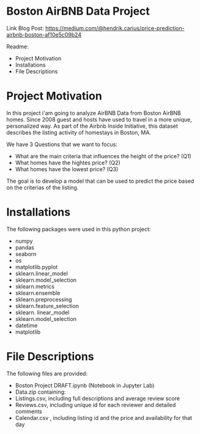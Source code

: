 Boston AirBNB Data Project
==========
Link Blog Post: https://medium.com/@hendrik.carius/price-prediction-airbnb-boston-af10e5c09b24

Readme:
- Project Motivation
- Installations
- File Descriptions

Project Motivation
==========
In this project i'am going to analyze AirBNB Data from Boston AirBNB homes. Since 2008 guest and hosts have used to travel in a more unique, personalized way. As part of the Airbnb Inside Initiative, this dataset describes the listing activity of homestays in Boston, MA.

We have 3 Questions that we want to focus:
* What are the main criteria that influences the height of the price? (Q1)
* What homes have the hightes price? (Q2)
* What homes have the lowest price? (Q3)

The goal is to develop a model that can be used to predict the price based on the criterias of the listing.

Installations
==========
The following packages were used in this python project:
* numpy
* pandas
* seaborn
* os
* matplotlib.pyplot
* sklearn.linear_model
* sklearn.model_selection
* sklearn.metrics
* sklearn.ensemble
* sklearn.preprocessing
* sklearn.feature_selection
* sklearn. linear_model
* sklearn.model_selection
* datetime
* matplotlib



File Descriptions
==========
The following files are provided:
* Boston Project DRAFT.ipynb (Notebook in Jupyter Lab)
* Data.zip containing:
* Listings.csv, including full descriptions and average review score
* Reviews.csv, including unique id for each reviewer and detailed comments
* Calendar.csv , including listing id and the price and availability for that day







